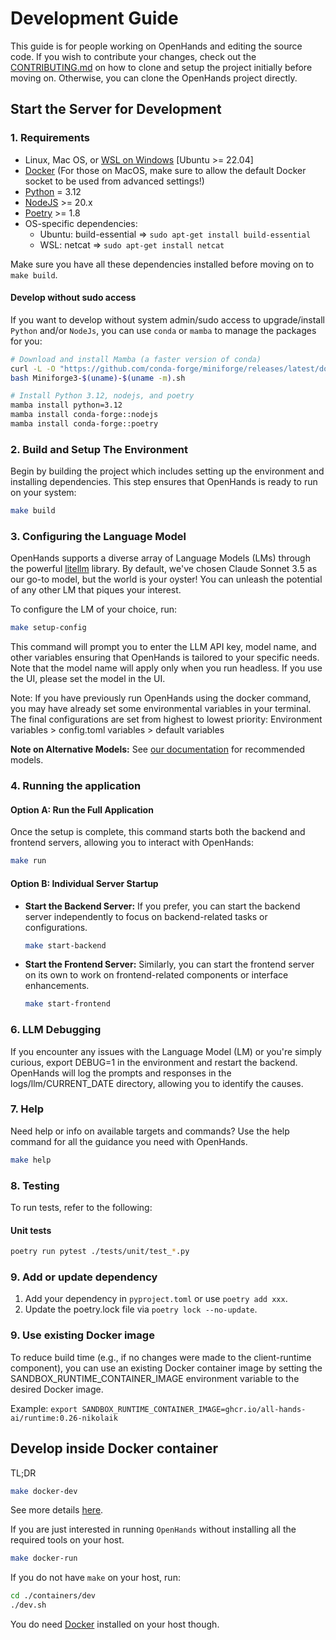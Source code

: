 # Development Guide
This guide is for people working on OpenHands and editing the source code.
If you wish to contribute your changes, check out the [CONTRIBUTING.md](https://github.com/All-Hands-AI/OpenHands/blob/main/CONTRIBUTING.md) on how to clone and setup the project initially before moving on.
Otherwise, you can clone the OpenHands project directly.

## Start the Server for Development
### 1. Requirements
* Linux, Mac OS, or [WSL on Windows](https://learn.microsoft.com/en-us/windows/wsl/install)  [Ubuntu >= 22.04]
* [Docker](https://docs.docker.com/engine/install/) (For those on MacOS, make sure to allow the default Docker socket to be used from advanced settings!)
* [Python](https://www.python.org/downloads/) = 3.12
* [NodeJS](https://nodejs.org/en/download/package-manager) >= 20.x
* [Poetry](https://python-poetry.org/docs/#installing-with-the-official-installer) >= 1.8
* OS-specific dependencies:
  - Ubuntu: build-essential => `sudo apt-get install build-essential`
  - WSL: netcat => `sudo apt-get install netcat`

Make sure you have all these dependencies installed before moving on to `make build`.

#### Develop without sudo access
If you want to develop without system admin/sudo access to upgrade/install `Python` and/or `NodeJs`, you can use `conda` or `mamba` to manage the packages for you:

```bash
# Download and install Mamba (a faster version of conda)
curl -L -O "https://github.com/conda-forge/miniforge/releases/latest/download/Miniforge3-$(uname)-$(uname -m).sh"
bash Miniforge3-$(uname)-$(uname -m).sh

# Install Python 3.12, nodejs, and poetry
mamba install python=3.12
mamba install conda-forge::nodejs
mamba install conda-forge::poetry
```

### 2. Build and Setup The Environment
Begin by building the project which includes setting up the environment and installing dependencies. This step ensures that OpenHands is ready to run on your system:

```bash
make build
```

### 3. Configuring the Language Model
OpenHands supports a diverse array of Language Models (LMs) through the powerful [litellm](https://docs.litellm.ai) library.
By default, we've chosen Claude Sonnet 3.5 as our go-to model, but the world is your oyster! You can unleash the
potential of any other LM that piques your interest.

To configure the LM of your choice, run:

   ```bash
   make setup-config
   ```

   This command will prompt you to enter the LLM API key, model name, and other variables ensuring that OpenHands is tailored to your specific needs. Note that the model name will apply only when you run headless. If you use the UI, please set the model in the UI.

   Note: If you have previously run OpenHands using the docker command, you may have already set some environmental variables in your terminal. The final configurations are set from highest to lowest priority:
   Environment variables > config.toml variables > default variables

**Note on Alternative Models:**
See [our documentation](https://docs.all-hands.dev/modules/usage/llms) for recommended models.

### 4. Running the application
#### Option A: Run the Full Application
Once the setup is complete, this command starts both the backend and frontend servers, allowing you to interact with OpenHands:
```bash
make run
```

#### Option B: Individual Server Startup
- **Start the Backend Server:** If you prefer, you can start the backend server independently to focus on backend-related tasks or configurations.
    ```bash
    make start-backend
    ```

- **Start the Frontend Server:** Similarly, you can start the frontend server on its own to work on frontend-related components or interface enhancements.
    ```bash
    make start-frontend
    ```

### 6. LLM Debugging
If you encounter any issues with the Language Model (LM) or you're simply curious, export DEBUG=1 in the environment and restart the backend.
OpenHands will log the prompts and responses in the logs/llm/CURRENT_DATE directory, allowing you to identify the causes.

### 7. Help
Need help or info on available targets and commands? Use the help command for all the guidance you need with OpenHands.
```bash
make help
 ```

### 8. Testing
To run tests, refer to the following:
#### Unit tests

```bash
poetry run pytest ./tests/unit/test_*.py
```

### 9. Add or update dependency
1. Add your dependency in `pyproject.toml` or use `poetry add xxx`.
2. Update the poetry.lock file via `poetry lock --no-update`.

### 9. Use existing Docker image
To reduce build time (e.g., if no changes were made to the client-runtime component), you can use an existing Docker container image by
setting the SANDBOX_RUNTIME_CONTAINER_IMAGE environment variable to the desired Docker image.

Example: `export SANDBOX_RUNTIME_CONTAINER_IMAGE=ghcr.io/all-hands-ai/runtime:0.26-nikolaik`

## Develop inside Docker container

TL;DR

```bash
make docker-dev
```

See more details [here](./containers/dev/README.md).

If you are just interested in running `OpenHands` without installing all the required tools on your host.

```bash
make docker-run
```

If you do not have `make` on your host, run:

```bash
cd ./containers/dev
./dev.sh
```

You do need [Docker](https://docs.docker.com/engine/install/) installed on your host though.
